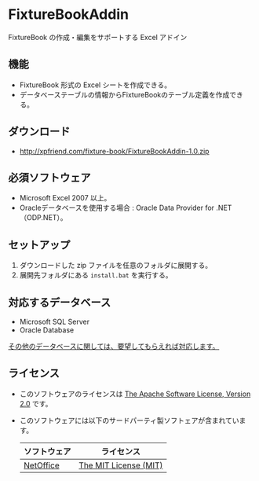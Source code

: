 FixtureBookAddin
================
FixtureBook の作成・編集をサポートする Excel アドイン

機能
----
*   FixtureBook 形式の Excel シートを作成できる。
*   データベーステーブルの情報からFixtureBookのテーブル定義を作成できる。


ダウンロード
------------
*   <http://xpfriend.com/fixture-book/FixtureBookAddin-1.0.zip>


必須ソフトウェア
----------------
*   Microsoft Excel 2007 以上。
*   Oracleデータベースを使用する場合 : Oracle Data Provider for .NET（ODP.NET）。


セットアップ
------------
1.  ダウンロードした zip ファイルを任意のフォルダに展開する。
2.  展開先フォルダにある `install.bat` を実行する。


対応するデータベース
--------------------
*   Microsoft SQL Server
*   Oracle Database

[その他のデータベースに関しては、要望してもらえれば対応します。](https://github.com/ototadana/FixtureBookAddin/issues)


ライセンス
----------
*   このソフトウェアのライセンスは [The Apache Software License, Version 2.0](http://www.apache.org/licenses/LICENSE-2.0.txt) です。
*   このソフトウェアには以下のサードパーティ製ソフトェアが含まれています。

    ソフトウェア                                | ライセンス
    ------------------------------------------- | ---------------------------------------------------------------
    [NetOffice](http://netoffice.codeplex.com/) | [The MIT License (MIT)](http://netoffice.codeplex.com/license)
